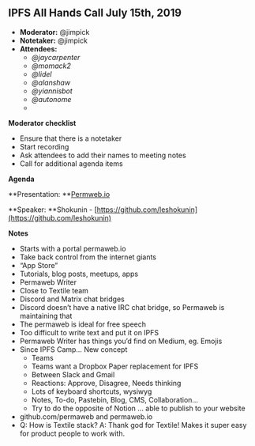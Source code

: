 ## IPFS All Hands Call July 15th, 2019



*   **Moderator:** @jimpick
*   **Notetaker:** @jimpick
*   **Attendees:**
    *   _@jaycarpenter_
    *   _@momack2_
    *   _@lidel_
    *   _@alanshaw_
    *   _@yiannisbot_
    *   _@autonome_
    *   

**Moderator checklist**



*   Ensure that there is a notetaker
*   Start recording
*   Ask attendees to add their names to meeting notes
*   Call for additional agenda items

**Agenda**

**Presentation: **[Permweb.io](https://permaweb.io/)

**Speaker: **Shokunin - [https://github.com/leshokunin](https://github.com/leshokunin)

**Notes**



*   Starts with a portal permaweb.io
*   Take back control from the internet giants
*   “App Store”
*   Tutorials, blog posts, meetups, apps
*   Permaweb Writer
*   Close to Textile team
*   Discord and Matrix chat bridges
*   Discord doesn’t have a native IRC chat bridge, so Permaweb is maintaining that
*   The permaweb is ideal for free speech
*   Too difficult to write text and put it on IPFS
*   Permaweb Writer has things you’d find on Medium, eg. Emojis
*   Since IPFS Camp… New concept
    *   Teams
    *   Teams want a Dropbox Paper replacement for IPFS
    *   Between Slack and Gmail
    *   Reactions: Approve, Disagree, Needs thinking
    *   Lots of keyboard shortcuts, wysiwyg
    *   Notes, To-do, Pastebin, Blog, CMS, Collaboration…
    *   Try to do the opposite of Notion … able to publish to your website
*   github.com/permaweb and permaweb.io
*   Q: How is Textile stack? A: Thank god for Textile! Makes it super easy for product people to work with.
